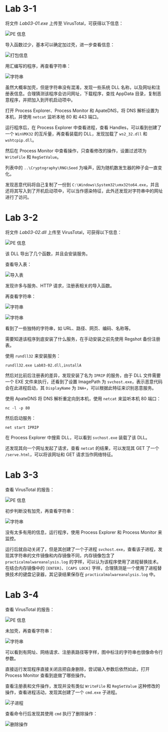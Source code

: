 # Lab 3-1

将文件 _Lab03-01.exe_ 上传至 VirusTotal，可获得以下信息：

![PE 信息](https://raw.githubusercontent.com/genskyff/image-hosting/main/images/202205162242110.png)

导入函数过少，基本可以确定加过壳，进一步查看信息：

![打包信息](https://raw.githubusercontent.com/genskyff/image-hosting/main/images/202205162242987.png)

用汇编写的程序，再查看字符串：

![字符串](https://raw.githubusercontent.com/genskyff/image-hosting/main/images/202205162242679.png)

虽然大概率加壳，但是字符串没有混淆，发现一些系统 DLL 名称，以及网址和注册表信息。合理猜测该程序会访问网址，下载程序，查找 AppData 目录，复制恶意程序，并把加入到开机启动项中。

打开 Process Explorer、Process Monitor 和 ApateDNS，将 DNS 解析设置为本机，并使用 `netcat` 监听本地 80 和 443 端口。

运行程序后，在 Process Explorer 中查看进程，查看 Handles，可以看到创建了一个 `WinVMX32` 的互斥量，再查看装载的 DLL，发现加载了 `ws2_32.dll` 和 `wshtcpip.dll`。

然后在 Process Monitor 中查看操作，只查看修改的操作，设置过滤项为 `WriteFile` 和 `RegSetValue`。

列表中的 `..\Cryptography\RNG\Seed` 为噪声，因为随机数发生器的种子会一直变化。

发现恶意代码将自己复制了一份到 `C:\Windows\System32\vmx32to64.exe`，并且还将其写入到了开机启动项中，可以当作感染特征，此外还发现对字符串中的网址进行了访问。

# Lab 3-2

将文件 _Lab03-02.dll_ 上传至 VirusTotal，可获得以下信息：

![PE 信息](https://raw.githubusercontent.com/genskyff/image-hosting/main/images/202205162241619.png)

该 DLL 导出了几个函数，并且会安装服务。

查看导入表：

![导入表](https://raw.githubusercontent.com/genskyff/image-hosting/main/images/202205162241652.png)

发现许多与服务、HTTP 请求，注册表相关的导入函数。

再查看字符串：

![字符串](https://raw.githubusercontent.com/genskyff/image-hosting/main/images/202205162241315.png)

![字符串](https://raw.githubusercontent.com/genskyff/image-hosting/main/images/202205162241369.png)

看到了一些独特的字符串，如 URL、路径、网页、编码、名称等。

需要知道该程序到底安装了什么服务，在手动安装之前先使用 Regshot 备份注册表。

使用 `rundll32` 来安装服务：

```shell
rundll32.exe Lab03-02.dll,installA
```

然后对比前后注册表的差异，发现安装了名为 `IPRIP` 的服务，由于 DLL 文件需要一个 EXE 文件来执行，还看到了设置 ImagePath 为 `svchost.exe`，表示恶意代码会在此进程启动，其 `DisplayName` 为 `INA+`，可以根据此特征来识别恶意服务。

使用 ApateDNS 将 DNS 解析重定向到本机，使用 `netcat` 来监听本机 80 端口：

```shell
nc -l -p 80
```

然后启动服务：

```shell
net start IPRIP
```

在 Process Explorer 中搜索 DLL，可以看到 `svchost.exe` 装载了该 DLL。

还发现其向一个网址发起了请求，查看 `netcat` 的结果，可以发现其 GET 了一个 `/serve.html`，可以将该网址和 GET 请求当作网络特征。

# Lab 3-3

查看 VirusTotal 的报告：

![PE 信息](https://raw.githubusercontent.com/genskyff/image-hosting/main/images/202205162241535.png)

初步判断没有加壳，再查看字符串：

![字符串](https://raw.githubusercontent.com/genskyff/image-hosting/main/images/202205162241837.png)

没有太多有用的信息，运行程序，使用 Process Explorer 和 Process Monitor 来监控。

运行后就自动关闭了，但是其创建了一个子进程 `svchost.exe`，查看该子进程，发现其字符串的文件镜像和内存镜像不同，内存镜像包含了 `practicalmalwareanalysis.log` 的字样，可以认为该程序使用了进程替换技术。在结合内存镜像中的 `[ENTER]`、`[CAPS LOCK]` 字样，合理猜测是一个使用了进程替换技术的键盘记录器，其记录结果保存在 `practicalmalwareanalysis.log` 中。

# Lab 3-4

查看 VirusTotal 的报告：

![PE 信息](https://raw.githubusercontent.com/genskyff/image-hosting/main/images/202205162241853.png)

未加壳，再查看字符串：

![字符串](https://raw.githubusercontent.com/genskyff/image-hosting/main/images/202205162241565.png)

可以看到有网址、网络请求、注册表路径等字样，图中标注的字符串也很像命令行参数。

直接运行发现程序直接关闭且把自身删除，尝试输入参数后依然如此，打开 Process Monitor 查看到底做了哪些操作。

查看注册表和文件操作，发现并没有类似 `WriteFile` 和 `RegSetValue` 这种修改的操作，查看进程活动，发现其创建了一个 `cmd.exe` 子进程。

![子进程](https://raw.githubusercontent.com/genskyff/image-hosting/main/images/202205162241850.png)

查看命令行后发现其使用 `cmd` 执行了删除操作：

![删除操作](https://raw.githubusercontent.com/genskyff/image-hosting/main/images/202205162241027.png)
